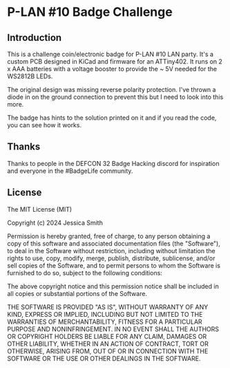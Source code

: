 # P-LAN #10 Badge Challenge

## Introduction

This is a challenge coin/electronic badge for P-LAN #10 LAN party. It's a custom PCB designed in KiCad and firmware for an ATTiny402. It runs on 2 x AAA batteries with a voltage booster to provide the ~ 5V needed for the WS2812B LEDs.

The original design was missing reverse polarity protection. I've thrown a diode in on the ground connection to prevent this but I need to look into this more.

The badge has hints to the solution printed on it and if you read the code, you can see how it works.

## Thanks

Thanks to people in the DEFCON 32 Badge Hacking discord for inspiration and everyone in the #BadgeLife community.

## License

The MIT License (MIT)

Copyright (c) 2024 Jessica Smith

Permission is hereby granted, free of charge, to any person obtaining a copy
of this software and associated documentation files (the "Software"), to deal
in the Software without restriction, including without limitation the rights
to use, copy, modify, merge, publish, distribute, sublicense, and/or sell
copies of the Software, and to permit persons to whom the Software is
furnished to do so, subject to the following conditions:

The above copyright notice and this permission notice shall be included in
all copies or substantial portions of the Software.

THE SOFTWARE IS PROVIDED "AS IS", WITHOUT WARRANTY OF ANY KIND, EXPRESS OR
IMPLIED, INCLUDING BUT NOT LIMITED TO THE WARRANTIES OF MERCHANTABILITY,
FITNESS FOR A PARTICULAR PURPOSE AND NONINFRINGEMENT. IN NO EVENT SHALL THE
AUTHORS OR COPYRIGHT HOLDERS BE LIABLE FOR ANY CLAIM, DAMAGES OR OTHER
LIABILITY, WHETHER IN AN ACTION OF CONTRACT, TORT OR OTHERWISE, ARISING FROM,
OUT OF OR IN CONNECTION WITH THE SOFTWARE OR THE USE OR OTHER DEALINGS IN
THE SOFTWARE.
